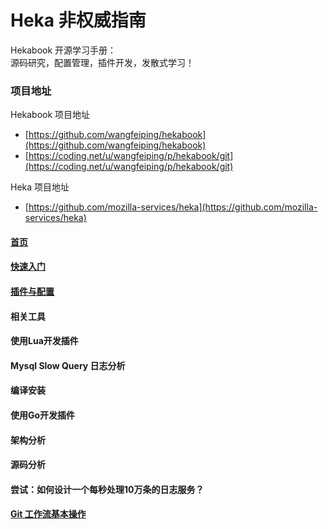 # Heka 非权威指南

Hekabook 开源学习手册：  
源码研究，配置管理，插件开发，发散式学习！

### 项目地址

Hekabook 项目地址

* [https://github.com/wangfeiping/hekabook](https://github.com/wangfeiping/hekabook)
* [https://coding.net/u/wangfeiping/p/hekabook/git](https://coding.net/u/wangfeiping/p/hekabook/git)

Heka 项目地址

* [https://github.com/mozilla-services/heka](https://github.com/mozilla-services/heka)

#### [首页](./ "首页")  

#### [快速入门](doc/getting_started "快速入门")  

#### [插件与配置](doc/plugins "插件与配置")  

#### 相关工具  

#### 使用Lua开发插件  

#### Mysql Slow Query 日志分析  

#### 编译安装  

#### 使用Go开发插件  

#### 架构分析  

#### 源码分析  

#### 尝试：如何设计一个每秒处理10万条的日志服务？  

#### [Git 工作流基本操作](doc/git_workflow "Git 工作流基本操作")  
